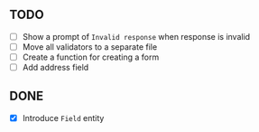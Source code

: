 ## TODO

- [ ] Show a prompt of `Invalid response` when response is invalid
- [ ] Move all validators to a separate file
- [ ] Create a function for creating a form
- [ ] Add address field

## DONE
- [x] Introduce `Field` entity
